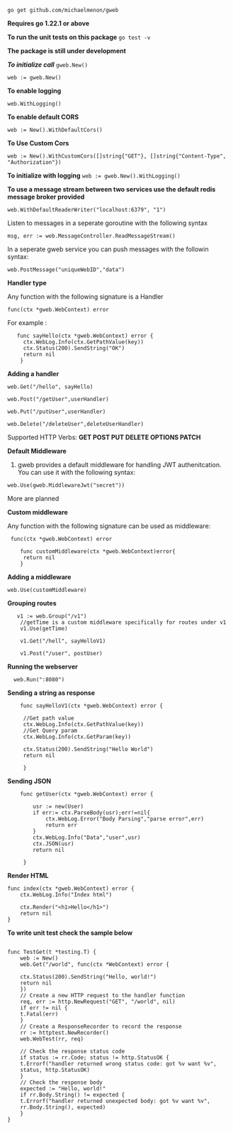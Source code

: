 
`go get github.com/michaelmenon/gweb`

**Requires go 1.22.1 or above**

**To run the unit tests on this package**
``go test -v``

**The package is still under development**

***To initialize call*** `gweb.New()`

    web := gweb.New()

**To enable logging**

    web.WithLogging()

**To enable default CORS**

`web := New().WithDefaultCors()`

**To Use Custom Cors**

`web := New().WithCustomCors([]string{"GET"}, []string{"Content-Type", "Authorization"})`

**To initialize with logging**
`web := gweb.New().WithLogging()`

**To use a message stream between two services use the default redis message broker provided**

    web.WithDefaultReaderWriter("localhost:6379", "1")

Listen to messages in a seperate goroutine with the following syntax

    msg, err := web.MessageController.ReadMessageStream()

In a seperate gweb service you can push messages with the followin syntax:

    web.PostMessage("uniqueWebID","data")

**Handler type**

Any function with the following signature is a Handler

    func(ctx *gweb.WebContext) error

For example :

       func sayHello(ctx *gweb.WebContext) error {
         ctx.WebLog.Info(ctx.GetPathValue(key))
         ctx.Status(200).SendString("OK")
         return nil
        }

**Adding a handler**

`web.Get("/hello", sayHello)`

`web.Post("/getUser",userHandler)`

`web.Put("/putUser",userHandler)`

`web.Delete("/deleteUser",deleteUserHandler)`

Supported HTTP Verbs:
**GET POST PUT DELETE OPTIONS PATCH**

**Default Middleware**

1. gweb provides a default middleware for handling JWT authenitcation. You can use it with the following syntax:

`web.Use(gweb.MiddlewareJwt("secret"))`

More are planned

**Custom middleware**

Any function with the following signature can be used as middleware:

     func(ctx *gweb.WebContext) error
    
        func customMiddleware(ctx *gweb.WebContext)error{
         return nil
        }

**Adding a middleware**

    web.Use(customMiddleware)

**Grouping routes**

       v1 := web.Group("/v1")
        //getTime is a custom middleware specifically for routes under v1
        v1.Use(getTime)
        
        v1.Get("/hell", sayHelloV1)
        
        v1.Post("/user", postUser)

**Running the webserver**

      web.Run(":8080")

**Sending a string as response**

```
    func sayHelloV1(ctx *gweb.WebContext) error {
    
     //Get path value
     ctx.WebLog.Info(ctx.GetPathValue(key))
     //Get Query param
     ctx.WebLog.Info(ctx.GetParam(key))

     ctx.Status(200).SendString("Hello World") 
     return nil
    
     }
```

**Sending JSON**

```
    func getUser(ctx *gweb.WebContext) error {
    
        usr := new(User)
        if err:= ctx.ParseBody(usr);err!=nil{
            ctx.WebLog.Error("Body Parsing","parse error",err)
            return err
        }
        ctx.WebLog.Info("Data","user",usr)
        ctx.JSON(usr)
        return nil
    
     }
```

**Render HTML**

```
func index(ctx *gweb.WebContext) error {
    ctx.WebLog.Info("Index html")

    ctx.Render("<h1>Hello</h1>")
    return nil
}
```

**To write unit test check the sample below**

```

func TestGet(t *testing.T) {
    web := New()
    web.Get("/world", func(ctx *WebContext) error {

    ctx.Status(200).SendString("Hello, world!")
    return nil
    })
    // Create a new HTTP request to the handler function
    req, err := http.NewRequest("GET", "/world", nil)
    if err != nil {
    t.Fatal(err)
    }
    // Create a ResponseRecorder to record the response
    rr := httptest.NewRecorder()
    web.WebTest(rr, req)
    
    // Check the response status code
    if status := rr.Code; status != http.StatusOK {
    t.Errorf("handler returned wrong status code: got %v want %v",
    status, http.StatusOK)
    }
    // Check the response body
    expected := "Hello, world!"
    if rr.Body.String() != expected {
    t.Errorf("handler returned unexpected body: got %v want %v",
    rr.Body.String(), expected)
    }
}

```
